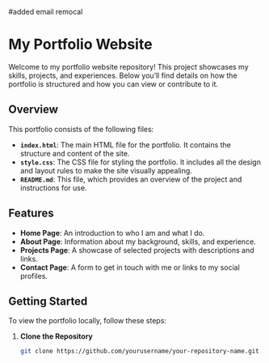 #added email remocal
# My Portfolio Website

Welcome to my portfolio website repository! This project showcases my skills, projects, and experiences. Below you’ll find details on how the portfolio is structured and how you can view or contribute to it.

## Overview

This portfolio consists of the following files:

- **`index.html`**: The main HTML file for the portfolio. It contains the structure and content of the site.
- **`style.css`**: The CSS file for styling the portfolio. It includes all the design and layout rules to make the site visually appealing.
- **`README.md`**: This file, which provides an overview of the project and instructions for use.

## Features

- **Home Page**: An introduction to who I am and what I do.
- **About Page**: Information about my background, skills, and experience.
- **Projects Page**: A showcase of selected projects with descriptions and links.
- **Contact Page**: A form to get in touch with me or links to my social profiles.

## Getting Started

To view the portfolio locally, follow these steps:

1. **Clone the Repository**

   ```bash
   git clone https://github.com/yourusername/your-repository-name.git
